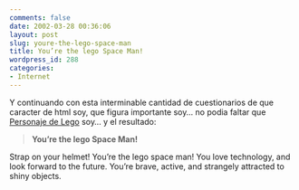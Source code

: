 ```yaml
---
comments: false
date: 2002-03-28 00:36:06
layout: post
slug: youre-the-lego-space-man
title: You’re the lego Space Man!
wordpress_id: 288
categories:
- Internet
---
```


Y continuando con esta interminable cantidad de cuestionarios de que caracter de html soy, que figura importante soy… no podia faltar que [Personaje de Lego](http://www.geraldfield.com/cgi-bin/unofficial/quizzes/sfesurvey.cgi?bwhichlegocharacterareyoub) soy… y el resultado:





> **You’re the lego Space Man!**  

  

Strap on your helmet! You’re the lego space man! You love technology, and look forward to the future. You’re brave, active, and strangely attracted to shiny objects.




 
